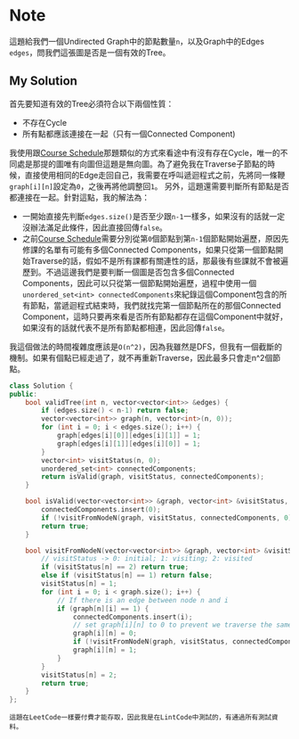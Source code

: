 # Note 

這題給我們一個Undirected Graph中的節點數量`n`，以及Graph中的Edges `edges`，問我們這張圖是否是一個有效的Tree。

## My Solution

首先要知道有效的Tree必須符合以下兩個性質：
- 不存在Cycle
- 所有點都應該連接在一起（只有一個Connected Component)

我使用跟[Course Schedule](https://github.com/KevinChen880723/LeetCodePractice/tree/master/207.CourseSchedule#%E8%8A%B1%E8%8A%B1%E9%86%AC%E7%9A%84%E8%A7%A3%E6%B3%95)那題類似的方式來看途中有沒有存在Cycle，唯一的不同處是那提的圖唯有向圖但這題是無向圖。為了避免我在Traverse子節點的時候，直接使用相同的Edge走回自己，我需要在呼叫遞迴程式之前，先將同一條鞭`graph[i][n]`設定為`0`，之後再將他調整回`1`。
另外，這題還需要判斷所有節點是否都連接在一起。針對這點，我的解法為：
- 一開始直接先判斷`edges.size()`是否至少跟`n-1`一樣多，如果沒有的話就一定沒辦法滿足此條件，因此直接回傳`false`。
- 之前[Course Schedule](https://github.com/KevinChen880723/LeetCodePractice/tree/master/207.CourseSchedule#%E8%8A%B1%E8%8A%B1%E9%86%AC%E7%9A%84%E8%A7%A3%E6%B3%95)需要分別從第`0`個節點到第`n-1`個節點開始遍歷，原因先修課的名單有可能有多個Connected Components，如果只從第一個節點開始Traverse的話，假如不是所有課都有關連性的話，那最後有些課就不會被遍歷到。不過這邊我們是要判斷一個圖是否包含多個Connected Components，因此可以只從第一個節點開始遍歷，過程中使用一個`unordered_set<int> connectedComponents`來紀錄這個Component包含的所有節點，當遞迴程式結束時，我們就找完第一個節點所在的那個Connected Component，這時只要再來看是否所有節點都存在這個Component中就好，如果沒有的話就代表不是所有節點都相連，因此回傳`false`。

我這個做法的時間複雜度應該是`O(n^2)`，因為我雖然是DFS，但我有一個截斷的機制。如果有個點已經走過了，就不再重新Traverse，因此最多只會走n^2個節點。

```cpp
class Solution {
public:
    bool validTree(int n, vector<vector<int>> &edges) {
        if (edges.size() < n-1) return false;
        vector<vector<int>> graph(n, vector<int>(n, 0));
        for (int i = 0; i < edges.size(); i++) {
            graph[edges[i][0]][edges[i][1]] = 1;
            graph[edges[i][1]][edges[i][0]] = 1;
        }
        vector<int> visitStatus(n, 0);
        unordered_set<int> connectedComponents;
        return isValid(graph, visitStatus, connectedComponents);
    }

    bool isValid(vector<vector<int>> &graph, vector<int> &visitStatus, unordered_set<int> &connectedComponents) {
        connectedComponents.insert(0);
        if (!visitFromNodeN(graph, visitStatus, connectedComponents, 0) || connectedComponents.size() != graph.size()) return false;
        return true;
    }

    bool visitFromNodeN(vector<vector<int>> &graph, vector<int> &visitStatus, unordered_set<int> &connectedComponents, int n) {
        // visitStatus -> 0: initial; 1: visiting; 2: visited
        if (visitStatus[n] == 2) return true;
        else if (visitStatus[n] == 1) return false;
        visitStatus[n] = 1;
        for (int i = 0; i < graph.size(); i++) {
            // If there is an edge between node n and i
            if (graph[n][i] == 1) {
                connectedComponents.insert(i);
                // set graph[i][n] to 0 to prevent we traverse the same edge twice
                graph[i][n] = 0;
                if (!visitFromNodeN(graph, visitStatus, connectedComponents, i)) return 0;
                graph[i][n] = 1;
            }
        }
        visitStatus[n] = 2;
        return true;
    }
};
```

```
這題在LeetCode一樣要付費才能存取，因此我是在LintCode中測試的，有通過所有測試資料。
```
